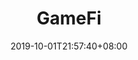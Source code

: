 ---
weight: 6
title: "GameFi"
description: ""
date: 2019-10-01T21:57:40+08:00
lastmod: 2020-01-01T16:45:40+08:00
draft: false
ico: '<svg class="icon" aria-hidden="true"><use xlink:href="#icon-wenzhang"></use></svg>'
navigation: ["NFT游戏","沙盒游戏","区块链游戏"]
hidePage: true
---